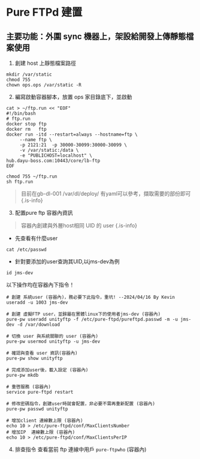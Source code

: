 # Pure FTPd 建置

## 主要功能：外圍 sync 機器上，架設給開發上傳靜態檔案使用

1. 創建 host 上靜態檔案路徑
```
mkdir /var/static
chmod 755
chown ops.ops /var/static -R
```

2. 編寫啟動容器腳本，放置 ops 家目錄底下，並啟動
```
cat > ~/ftp.run << "EOF"
#!/bin/bash
# ftp.run
docker stop ftp
docker rm   ftp
docker run -itd --restart=always --hostname=ftp \
     --name ftp \
     -p 2121:21  -p 30000-30099:30000-30099 \
     -v /var/static:/data \
     -e "PUBLICHOST=localhost" \
hub.dayu-boss.com:10443/core/lb-ftp
EOF

chmod 755 ~/ftp.run
sh ftp.run

```
> 目前在gb-dl-001 /var/dl/deploy/ 有yaml可以參考，擷取需要的部份即可
{.is-info}


3. 配置pure ftp 容器內資訊

> 容器內創建與外層host相同 UID 的 user
{.is-info}
 - 先查看有什麼user
 ```
 cat /etc/passwd
 ```
 - 針對要添加的user查詢其UID,以jms-dev為例
 ```
 id jms-dev
 ```
 以下操作均在容器內下指令！
```
# 創建 系統user (容器內)，務必要下此指令，重坑! --2024/04/16 By Kevin
useradd -u 1003 jms-dev

# 創建 虛擬FTP user，並歸屬在實體linux下的使用者jms-dev (容器內)
pure-pw useradd unityftp -f /etc/pure-ftpd/pureftpd.passwd -m -u jms-dev -d /var/download

# 切換 user 與系統關聯的 user (容器內)
pure-pw usermod unityftp -u jms-dev

# 確認與查看 user 資訊(容器內)
pure-pw show unityftp

# 完成添加user後，載入設定 (容器內)
pure-pw mkdb

# 重啓服務 (容器內)
service pure-ftpd restart

# 修改密碼指令，創建user時就會配置，非必要不需再重新配置 (容器內)
pure-pw passwd unityftp

# 增加client 連線數上限 (容器內)
echo 10 > /etc/pure-ftpd/conf/MaxClientsNumber
# 增加IP  連線數上限 (容器內)
echo 10 > /etc/pure-ftpd/conf/MaxClientsPerIP
```

4. 排查指令
查看當前 ftp 連線中用戶 `pure-ftpwho`  (容器內)